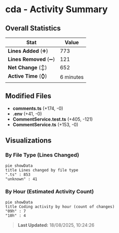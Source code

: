 # cda - Activity Summary 

## Overall Statistics

| Stat                   | Value                                                             |
| ---------------------- | ----------------------------------------------------------------- |
| **Lines Added** (➕)   | 773                                          |
| **Lines Removed** (➖) | 121                                        |
| **Net Change** (↕)    | 652                |
| **Active Time** (⌚)   | 6 minutes |


## Modified Files
- **comments.ts** (+174, -0)
- **.env** (+41, -0)
- **CommentService.test.ts** (+405, -121)
- **CommentService.ts** (+153, -0)

## Visualizations

### By File Type (Lines Changed)

```mermaid
pie showData
title Lines changed by file type
".ts" : 853
"unknown" : 41
```

### By Hour (Estimated Activity Count)

```mermaid
pie showData
title Coding activity by hour (count of changes)
"09h" : 7
"10h" : 4
```


> **Last Updated:** 18/08/2025, 10:24:26